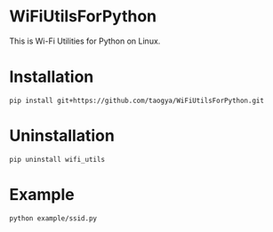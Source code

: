 # WiFiUtilsForPython
This is Wi-Fi Utilities for Python on Linux.

# Installation

```
pip install git+https://github.com/taogya/WiFiUtilsForPython.git
```

# Uninstallation

```
pip uninstall wifi_utils
```

# Example
```
python example/ssid.py
```
